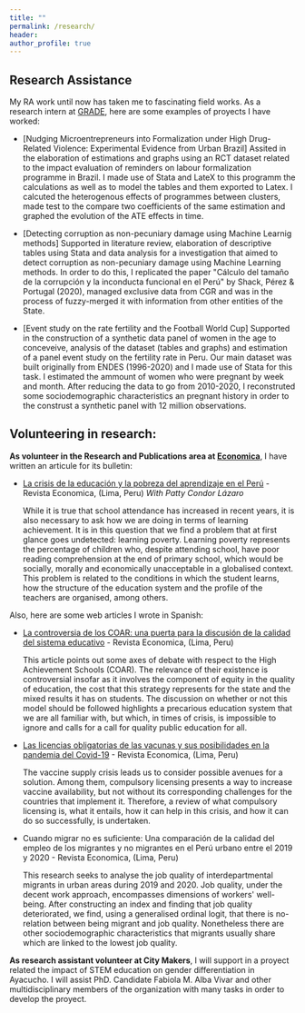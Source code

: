 ```yaml
---
title: ""
permalink: /research/
header:
author_profile: true
---
```


## Research Assistance

My RA work until now has taken me to fascinating field works. As a research intern at [GRADE](http://www.grade.org.pe/), here are some examples of proyects I have worked: 

* [Nudging Microentrepreneurs into Formalization under High Drug-Related Violence: Experimental Evidence from Urban Brazil] 
    Assited in the elaboration of estimations and graphs using an RCT dataset related to the impact evaluation of reminders on labour formalization programme in Brazil. I made use of Stata and LateX to this programm the calculations as well as to model the tables and them exported to Latex. I calcuted the heterogenous effects of programmes between clusters, made test to the compare two coefficients of the same estimation and graphed the evolution of the ATE effects in time.


* [Detecting corruption as non-pecuniary damage using Machine Learnig methods]
    Supported in literature review, elaboration of descriptive tables using Stata and data analysis for a investigation that aimed to detect corruption as non-pecuniary damage using Machine Learning methods. In order to do this, I replicated  the paper "Cálculo del tamaño de la corrupción y la inconducta funcional en el Perú" by Shack, Pérez & Portugal (2020), managed exclusive data from CGR and was in the process of fuzzy-merged it with information from other entities of the State. 

* [Event study on the rate fertility and the Football World Cup]
    Supported in the construction of a synthetic data panel of women in the age to conceveive, analysis of the dataset (tables and graphs) and estimation of a panel event study on the fertility rate in Peru. Our main dataset was built originally from ENDES (1996-2020) and I made use of Stata for this task. I estimated the ammount of women who were pregnant by week and month. After reducing the data to go from 2010-2020, I reconstruted some sociodemographic characteristics an pregnant history in order to the construst a synthetic panel with 12 million observations. 

## Volunteering in research:

**As volunteer in the Research and Publications area at [Economica](https://economica.pe/)**, I have written an articule for its bulletin:

* [La crisis de la educación y la pobreza del aprendizaje en el Perú](https://drive.google.com/file/d/1G9Py1p4xmrvhwBM802iRVaeBIiFjQPIs/view?fbclid=IwAR1jL_aOwrDn0upcJBpbVasuBzyFKRhmXiZL8XztnG8ciq6D6rwXkRGW7yA) - Revista Economica, (Lima, Peru)
    <em>With Patty Condor Lázaro</em>

    While it is true that school attendance has increased in recent years, it is also necessary to ask how we are doing in terms of learning achievement. It is in this question that we find a problem that at first glance goes undetected: learning poverty. Learning poverty represents the percentage of children who, despite attending school, have poor reading comprehension at the end of primary school, which would be socially, morally and economically unacceptable in a globalised context. This problem is related to the conditions in which the student learns, how the structure of the education system and the profile of the teachers are organised, among others.


Also, here are some web articles I wrote in Spanish:
 * [La controversia de los COAR: una puerta para la discusión de la calidad del sistema educativo](https://economica.pe/la-controversia-de-los-coar-una-puerta-para-la-discusion-de-la-calidad-del-sistema-educativo/) - Revista Economica, (Lima, Peru) 
 
    This article points out some axes of debate with respect to the High Achievement Schools (COAR). The relevance of their existence is controversial insofar as it involves the component of equity in the quality of education, the cost that this strategy represents for the state and the mixed results it has on students. The discussion on whether or not this model should be followed highlights a precarious education system that we are all familiar with, but which, in times of crisis, is impossible to ignore and calls for a call for quality public education for all.
 
 * [Las licencias obligatorias de las vacunas y sus posibilidades en la pandemia del Covid-19](https://economica.pe/las-licencias-obligatorias-de-las-vacunas-y-sus-posibilidades-en-la-pandemia-del-covid-19/) - Revista Economica, (Lima, Peru)
 
    The vaccine supply crisis leads us to consider possible avenues for a solution. Among them, compulsory licensing presents a way to increase vaccine availability, but not without its corresponding challenges for the countries that implement it. Therefore, a review of what compulsory licensing is, what it entails, how it can help in this crisis, and how it can do so successfully, is undertaken. 


 * Cuando migrar no es suficiente:  Una comparación de la calidad del empleo de los migrantes y no migrantes en el Perú urbano entre el 2019 y 2020 - Revista Economica, (Lima, Peru) 

    This research seeks to analyse the job quality of interdepartmental migrants in urban areas during 2019 and 2020. Job quality, under the decent work approach, encompasses dimensions of workers' well-being. After constructing an index and finding that job quality deteriorated, we find, using a generalised ordinal logit, that there is no-relation between being migrant and job quality. Nonetheless there are other sociodemographic characteristics that migrants usually share which are linked to the lowest job quality. 

**As research assistant volunteer at City Makers**, I will support in a proyect related the impact of STEM education on gender differentiation in Ayacucho. I will assist PhD. Candidate Fabiola M. Alba Vivar and other multidisciplinary members of the organization with many tasks in order to develop the proyect. 

 
